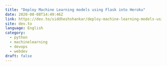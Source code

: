 ```yaml
---
title: "Deploy Machine Learning models using Flask into Heroku"
date: 2020-08-08T14:49:46Z
link: https://dev.to/siddheshshankar/deploy-machine-learning-models-using-flask-into-heroku-4b54?utm_medium=RSS&utm_source=news.12bit.vn
site: dev.to
language: English
category:
  - python
  - machinelearning
  - devops
  - webdev
draft: false
---
```

